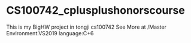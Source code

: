 # CS100742_cplusplushonorscourse
This is my BigHW project in tongji cs100742
See More at /Master
Environment:VS2019 
language:C+6
